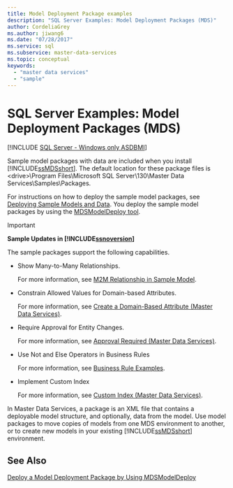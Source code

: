 ```yaml
---
title: Model Deployment Package examples
description: "SQL Server Examples: Model Deployment Packages (MDS)"
author: CordeliaGrey
ms.author: jiwang6
ms.date: "07/28/2017"
ms.service: sql
ms.subservice: master-data-services
ms.topic: conceptual
keywords:
  - "master data services"
  - "sample"
---
```

# SQL Server Examples: Model Deployment Packages (MDS)

[!INCLUDE [SQL Server - Windows only ASDBMI](../includes/applies-to-version/sql-windows-only-asdbmi.md)]

  Sample model packages with data are included when you install [!INCLUDE[ssMDSshort](../includes/ssmdsshort-md.md)]. The default location for these package files is \<drive>\Program Files\Microsoft SQL Server\130\Master Data Services\Samples\Packages.  
  
 For instructions on how to deploy the sample model packages, see [Deploying Sample Models and Data](../master-data-services/master-data-services-installation-and-configuration.md#deploySample). You deploy the sample model packages by using the [MDSModelDeploy tool](../master-data-services/deploy-a-model-deployment-package-by-using-mdsmodeldeploy.md).  
  
> [!IMPORTANT]
>  **Sample Updates in [!INCLUDE[ssnoversion](../includes/ssnoversion-md.md)]**  
> 
>  The sample packages support the following capabilities.  
> 
>  -   Show Many-to-Many Relationships.  
> 
>      For more information, see [M2M Relationship in Sample Model](../master-data-services/show-many-to-many-relationships-in-derived-hierarchies-master-data-services.md#M2MSample).  
> 
> -   Constrain Allowed Values for Domain-based Attributes.  
> 
>      For more information, see [Create a Domain-Based Attribute &#40;Master Data Services&#41;](../master-data-services/create-a-domain-based-attribute-master-data-services.md).  
> -   Require Approval for Entity Changes.  
> 
>      For more information, see [Approval Required &#40;Master Data Services&#41;](../master-data-services/approval-required-master-data-services.md).  
> -   Use Not and Else Operators in Business Rules  
> 
>      For more information, see [Business Rule Examples](../master-data-services/business-rule-examples-master-data-services.md).  
> -   Implement Custom Index  
> 
>      For more information, see [Custom Index &#40;Master Data Services&#41;](../master-data-services/custom-index-master-data-services.md).  
 

 
 In Master Data Services, a package is an XML file that contains a deployable model structure, and optionally, data from the model. Use model packages to move copies of models from one MDS environment to another, or to create new models in your existing [!INCLUDE[ssMDSshort](../includes/ssmdsshort-md.md)] environment.  
  
## See Also  
 [Deploy a Model Deployment Package by Using MDSModelDeploy](../master-data-services/deploy-a-model-deployment-package-by-using-mdsmodeldeploy.md)  
  
  
